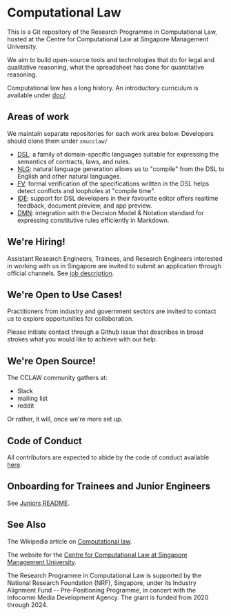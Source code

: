 # Computational Law

This is a Git repository of the Research Programme in Computational Law, hosted at the Centre for Computational Law at Singapore Management University.

We aim to build open-source tools and technologies that do for legal and qualitative reasoning, what the spreadsheet has done for quantitative reasoning.

Computational law has a long history. An introductory curriculum is available under [doc/](doc/).

## Areas of work

We maintain separate repositories for each work area below. Developers should clone them under `smucclaw/`

- [DSL](https://github.com/smucclaw/dsl/): a family of domain-specific languages suitable for expressing the semantics of contracts, laws, and rules.
- [NLG](https://github.com/smucclaw/nlg/): natural language generation allows us to "compile" from the DSL to English and other natural languages.
- [FV](https://github.com/smucclaw/fv/): formal verification of the specifications written in the DSL helps detect conflicts and loopholes at "compile time".
- [IDE](https://github.com/smucclaw/ide/): support for DSL developers in their favourite editor offers realtime feedback, document preview, and app preview.
- [DMN](https://github.com/smucclaw/dmnmd/): integration with the Decision Model & Notation standard for expressing constitutive rules efficiently in Markdown.

## We're Hiring!

Assistant Research Engineers, Trainees, and Research Engineers interested in working with us in Singapore are invited to submit an application through official channels. See [job description](https://computational.law/hiring).

## We're Open to Use Cases!

Practitioners from industry and government sectors are invited to
contact us to explore opportunities for collaboration.

Please initiate contact through a Github issue that describes in broad
strokes what you would like to achieve with our help.

## We're Open Source!

The CCLAW community gathers at:

- Slack
- mailing list
- reddit

Or rather, it will, once we're more set up.

## Code of Conduct

All contributors are expected to abide by the code of conduct available [here](COC.md).

## Onboarding for Trainees and Junior Engineers

See [Juniors README](doc/juniors/).

## See Also

The Wikipedia article on [Computational law](https://en.wikipedia.org/wiki/Computational_law).

The website for the [Centre for Computational Law at Singapore Management University](https://cclaw.smu.edu.sg/).



The Research Programme in Computational Law is supported by the National Research Foundation (NRF), Singapore, under its Industry Alignment Fund -- Pre-Positioning Programme, in concert with the Infocomm Media Development Agency. The grant is funded from 2020 through 2024.

